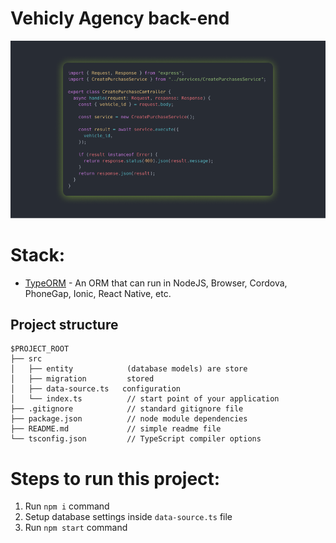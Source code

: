 # Vehicly Agency back-end

![projet print](./doc/code.png)

# Stack:

- [TypeORM](https://typeorm.io//) - An ORM that can run in NodeJS, Browser, Cordova, PhoneGap, Ionic, React Native, etc.

## Project structure

```
$PROJECT_ROOT
├── src
│   ├── entity            (database models) are store
│   ├── migration         stored
│   ├── data-source.ts   configuration
│   └── index.ts          // start point of your application
├── .gitignore            // standard gitignore file
├── package.json          // node module dependencies
├── README.md             // simple readme file
└── tsconfig.json         // TypeScript compiler options
```

# Steps to run this project:

1. Run `npm i` command
2. Setup database settings inside `data-source.ts` file
3. Run `npm start` command
